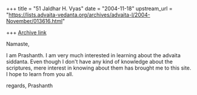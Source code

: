 +++
title = "51 Jaldhar H. Vyas"
date = "2004-11-18"
upstream_url = "https://lists.advaita-vedanta.org/archives/advaita-l/2004-November/013616.html"

+++
[Archive link](https://lists.advaita-vedanta.org/archives/advaita-l/2004-November/013616.html)

Namaste,

I am Prashanth. I am very much interested in learning about the advaita
siddanta. Even though I don't have any kind of knowledge about the
scriptures, mere interest in knowing about them has brought me to this
site. I hope to learn from you all.

regards,
Prashanth


